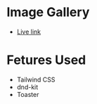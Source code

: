 # Image Gallery

- [Live link](https://ollyo-gallery-psi.vercel.app/)

# Fetures Used

- Tailwind CSS
- dnd-kit
- Toaster

